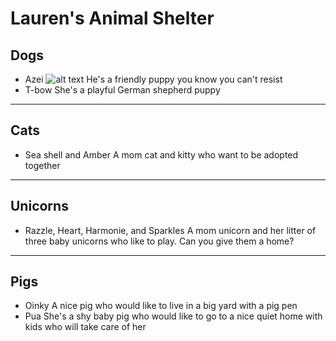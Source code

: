 # Lauren's Animal Shelter

## Dogs

- Azei
  ![alt text](images/azai.jpg "Title")
  He's a friendly puppy you know you can't resist
- T-bow
  She's a playful German shepherd puppy

---

## Cats

- Sea shell and Amber
  A mom cat and kitty who want to be adopted together

---

## Unicorns

- Razzle, Heart, Harmonie, and Sparkles
  A mom unicorn and her litter of three baby unicorns who like to play. Can you give them a home?

---

## Pigs

- Oinky
  A nice pig who would like to live in a big yard with a pig pen
- Pua
  She's a shy baby pig who would like to go to a nice quiet home with kids who will take care of her
